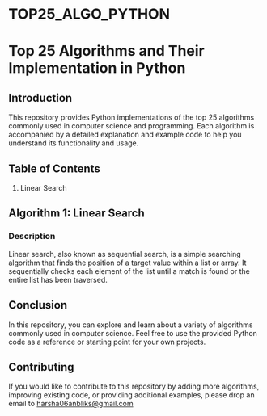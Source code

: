 # TOP25_ALGO_PYTHON
# Top 25 Algorithms and Their Implementation in Python

## Introduction
This repository provides Python implementations of the top 25 algorithms commonly used in computer science and programming. 
Each algorithm is accompanied by a detailed explanation and example code to help you understand its functionality and usage.

## Table of Contents
1. Linear Search

## Algorithm 1: Linear Search
### Description
Linear search, also known as sequential search, is a simple searching algorithm that finds the position of a target value within a list or array. It sequentially checks each element of the list until a match is found or the entire list has been traversed.

## Conclusion
In this repository, you can explore and learn about a variety of algorithms commonly used in computer science. Feel free to use the provided Python code as a reference or starting point for your own projects.

## Contributing
If you would like to contribute to this repository by adding more algorithms, improving existing code, or providing additional examples, please drop an email to harsha06anbliks@gmail.com
